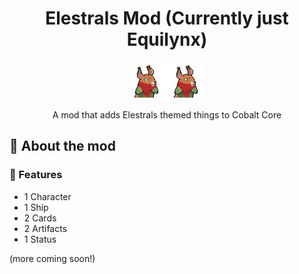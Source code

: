 <!--
This README was made using Louis3797's awesome-readme-template
-->
<div align="center">
  <h1>Elestrals Mod (Currently just Equilynx)</h1>
  <img src="assets/characters/equilynx_character_neutral_0.png" alt="logo" width="auto" height="auto" />
  <img src="assets/characters/equilynx_character_squint_0.png" alt="logo" width="auto" height="auto" />
  <p>
    A mod that adds Elestrals themed things to Cobalt Core
  </p>
</div>


<!-- About -->
## :star2: About the mod


<!-- Features -->
### :dart: Features

- 1 Character
- 1 Ship
- 2 Cards
- 2 Artifacts
- 1 Status

(more coming soon!)